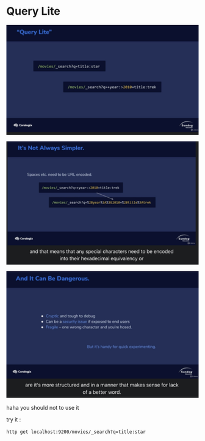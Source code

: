 # Query Lite

<img src='../assets/31_1.png'><img>

<img src='../assets/31_2.png'><img>

<img src='../assets/31_3.png'><img>


haha you should not to use it

try it :

`http get localhost:9200/movies/_search?q=title:star`